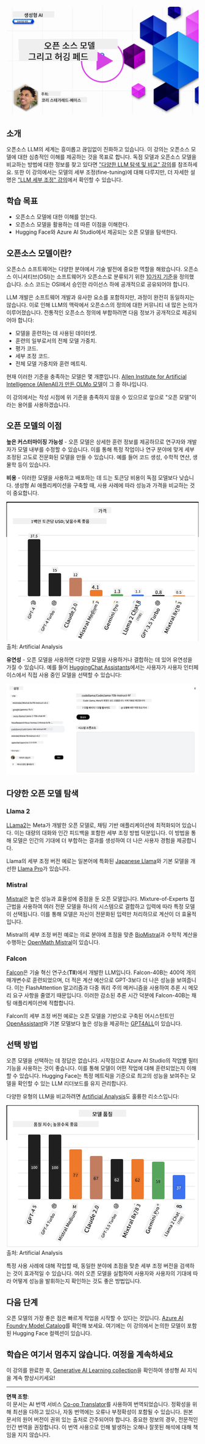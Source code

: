 <!--
CO_OP_TRANSLATOR_METADATA:
{
  "original_hash": "a8b2d4bb727c877ebf9edff8623d16b9",
  "translation_date": "2025-09-06T10:13:44+00:00",
  "source_file": "16-open-source-models/README.md",
  "language_code": "ko"
}
-->
[![Open Source Models](../../../translated_images/16-lesson-banner.6b56555e8404fda1716382db4832cecbe616ccd764de381f0af6cfd694d05f74.ko.png)](https://aka.ms/gen-ai-lesson16-gh?WT.mc_id=academic-105485-koreyst)

## 소개

오픈소스 LLM의 세계는 흥미롭고 끊임없이 진화하고 있습니다. 이 강의는 오픈소스 모델에 대한 심층적인 이해를 제공하는 것을 목표로 합니다. 독점 모델과 오픈소스 모델을 비교하는 방법에 대한 정보를 찾고 있다면 ["다양한 LLM 탐색 및 비교" 강의](../02-exploring-and-comparing-different-llms/README.md?WT.mc_id=academic-105485-koreyst)를 참조하세요. 또한 이 강의에서는 모델의 세부 조정(fine-tuning)에 대해 다루지만, 더 자세한 설명은 ["LLM 세부 조정" 강의](../18-fine-tuning/README.md?WT.mc_id=academic-105485-koreyst)에서 확인할 수 있습니다.

## 학습 목표

- 오픈소스 모델에 대한 이해를 얻는다.
- 오픈소스 모델을 활용하는 데 따른 이점을 이해한다.
- Hugging Face와 Azure AI Studio에서 제공되는 오픈 모델을 탐색한다.

## 오픈소스 모델이란?

오픈소스 소프트웨어는 다양한 분야에서 기술 발전에 중요한 역할을 해왔습니다. 오픈소스 이니셔티브(OSI)는 소프트웨어가 오픈소스로 분류되기 위한 [10가지 기준](https://web.archive.org/web/20241126001143/https://opensource.org/osd?WT.mc_id=academic-105485-koreyst)을 정의했습니다. 소스 코드는 OSI에서 승인한 라이선스 하에 공개적으로 공유되어야 합니다.

LLM 개발은 소프트웨어 개발과 유사한 요소를 포함하지만, 과정이 완전히 동일하지는 않습니다. 이로 인해 LLM의 맥락에서 오픈소스의 정의에 대한 커뮤니티 내 많은 논의가 이루어졌습니다. 전통적인 오픈소스 정의에 부합하려면 다음 정보가 공개적으로 제공되어야 합니다:

- 모델을 훈련하는 데 사용된 데이터셋.
- 훈련의 일부로서의 전체 모델 가중치.
- 평가 코드.
- 세부 조정 코드.
- 전체 모델 가중치와 훈련 메트릭.

현재 이러한 기준을 충족하는 모델은 몇 개뿐입니다. [Allen Institute for Artificial Intelligence (AllenAI)가 만든 OLMo 모델](https://huggingface.co/allenai/OLMo-7B?WT.mc_id=academic-105485-koreyst)이 그 중 하나입니다.

이 강의에서는 작성 시점에 위 기준을 충족하지 않을 수 있으므로 앞으로 "오픈 모델"이라는 용어를 사용하겠습니다.

## 오픈 모델의 이점

**높은 커스터마이징 가능성** - 오픈 모델은 상세한 훈련 정보를 제공하므로 연구자와 개발자가 모델 내부를 수정할 수 있습니다. 이를 통해 특정 작업이나 연구 분야에 맞게 세부 조정된 고도로 전문화된 모델을 만들 수 있습니다. 예를 들어 코드 생성, 수학적 연산, 생물학 등이 있습니다.

**비용** - 이러한 모델을 사용하고 배포하는 데 드는 토큰당 비용이 독점 모델보다 낮습니다. 생성형 AI 애플리케이션을 구축할 때, 사용 사례에 따라 성능과 가격을 비교하는 것이 중요합니다.

![Model Cost](../../../translated_images/model-price.3f5a3e4d32ae00b465325159e1f4ebe7b5861e95117518c6bfc37fe842950687.ko.png)  
출처: Artificial Analysis

**유연성** - 오픈 모델을 사용하면 다양한 모델을 사용하거나 결합하는 데 있어 유연성을 가질 수 있습니다. 예를 들어 [HuggingChat Assistants](https://huggingface.co/chat?WT.mc_id=academic-105485-koreyst)에서는 사용자가 사용자 인터페이스에서 직접 사용 중인 모델을 선택할 수 있습니다:

![Choose Model](../../../translated_images/choose-model.f095d15bbac922141591fd4fac586dc8d25e69b42abf305d441b84c238e293f2.ko.png)

## 다양한 오픈 모델 탐색

### Llama 2

[LLama2](https://huggingface.co/meta-llama?WT.mc_id=academic-105485-koreyst)는 Meta가 개발한 오픈 모델로, 채팅 기반 애플리케이션에 최적화되어 있습니다. 이는 대량의 대화와 인간 피드백을 포함한 세부 조정 방법 덕분입니다. 이 방법을 통해 모델은 인간의 기대에 더 부합하는 결과를 생성하여 더 나은 사용자 경험을 제공합니다.

Llama의 세부 조정 버전 예로는 일본어에 특화된 [Japanese Llama](https://huggingface.co/elyza/ELYZA-japanese-Llama-2-7b?WT.mc_id=academic-105485-koreyst)와 기본 모델을 개선한 [Llama Pro](https://huggingface.co/TencentARC/LLaMA-Pro-8B?WT.mc_id=academic-105485-koreyst)가 있습니다.

### Mistral

[Mistral](https://huggingface.co/mistralai?WT.mc_id=academic-105485-koreyst)은 높은 성능과 효율성에 중점을 둔 오픈 모델입니다. Mixture-of-Experts 접근법을 사용하여 여러 전문 모델을 하나의 시스템으로 결합하고 입력에 따라 특정 모델이 선택됩니다. 이를 통해 모델은 자신이 전문화된 입력만 처리하므로 계산이 더 효율적입니다.

Mistral의 세부 조정 버전 예로는 의료 분야에 초점을 맞춘 [BioMistral](https://huggingface.co/BioMistral/BioMistral-7B?text=Mon+nom+est+Thomas+et+mon+principal?WT.mc_id=academic-105485-koreyst)과 수학적 계산을 수행하는 [OpenMath Mistral](https://huggingface.co/nvidia/OpenMath-Mistral-7B-v0.1-hf?WT.mc_id=academic-105485-koreyst)이 있습니다.

### Falcon

[Falcon](https://huggingface.co/tiiuae?WT.mc_id=academic-105485-koreyst)은 기술 혁신 연구소(**TII**)에서 개발한 LLM입니다. Falcon-40B는 400억 개의 매개변수로 훈련되었으며, 더 적은 계산 예산으로 GPT-3보다 더 나은 성능을 보여줍니다. 이는 FlashAttention 알고리즘과 다중 쿼리 주의 메커니즘을 사용하여 추론 시 메모리 요구 사항을 줄였기 때문입니다. 이러한 감소된 추론 시간 덕분에 Falcon-40B는 채팅 애플리케이션에 적합합니다.

Falcon의 세부 조정 버전 예로는 오픈 모델을 기반으로 구축된 어시스턴트인 [OpenAssistant](https://huggingface.co/OpenAssistant/falcon-40b-sft-top1-560?WT.mc_id=academic-105485-koreyst)와 기본 모델보다 높은 성능을 제공하는 [GPT4ALL](https://huggingface.co/nomic-ai/gpt4all-falcon?WT.mc_id=academic-105485-koreyst)이 있습니다.

## 선택 방법

오픈 모델을 선택하는 데 정답은 없습니다. 시작점으로 Azure AI Studio의 작업별 필터 기능을 사용하는 것이 좋습니다. 이를 통해 모델이 어떤 작업에 대해 훈련되었는지 이해할 수 있습니다. Hugging Face는 특정 메트릭을 기준으로 최고의 성능을 보여주는 모델을 확인할 수 있는 LLM 리더보드를 유지 관리합니다.

다양한 유형의 LLM을 비교하려면 [Artificial Analysis](https://artificialanalysis.ai/?WT.mc_id=academic-105485-koreyst)도 훌륭한 리소스입니다:

![Model Quality](../../../translated_images/model-quality.aaae1c22e00f7ee1cd9dc186c611ac6ca6627eabd19e5364dce9e216d25ae8a5.ko.png)  
출처: Artificial Analysis

특정 사용 사례에 대해 작업할 때, 동일한 분야에 초점을 맞춘 세부 조정 버전을 검색하는 것이 효과적일 수 있습니다. 여러 오픈 모델을 실험하여 사용자와 사용자의 기대에 따라 어떻게 성능을 발휘하는지 확인하는 것도 좋은 방법입니다.

## 다음 단계

오픈 모델의 가장 좋은 점은 빠르게 작업을 시작할 수 있다는 것입니다. [Azure AI Foundry Model Catalog](https://ai.azure.com?WT.mc_id=academic-105485-koreyst)를 확인해 보세요. 여기에는 이 강의에서 논의한 모델이 포함된 Hugging Face 컬렉션이 있습니다.

## 학습은 여기서 멈추지 않습니다. 여정을 계속하세요

이 강의를 완료한 후, [Generative AI Learning collection](https://aka.ms/genai-collection?WT.mc_id=academic-105485-koreyst)을 확인하여 생성형 AI 지식을 계속 향상시키세요!

---

**면책 조항**:  
이 문서는 AI 번역 서비스 [Co-op Translator](https://github.com/Azure/co-op-translator)를 사용하여 번역되었습니다. 정확성을 위해 최선을 다하고 있으나, 자동 번역에는 오류나 부정확성이 포함될 수 있습니다. 원본 문서의 원어 버전이 권위 있는 출처로 간주되어야 합니다. 중요한 정보의 경우, 전문적인 인간 번역을 권장합니다. 이 번역 사용으로 인해 발생하는 오해나 잘못된 해석에 대해 책임을 지지 않습니다.